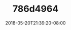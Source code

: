 ---
title: 786d4964
date: 2018-05-20T21:39:20-08:00
draft: false
location: Umatilla Nat'l Forest, OR
img_url: https://d17enza3bfujl8.cloudfront.net/786d4964.jpg
original_fn: DSCF9773_01.jpg
tags:
- Umatilla Nat'l Forest, OR
- Kenai
- Josh
- dogs

---